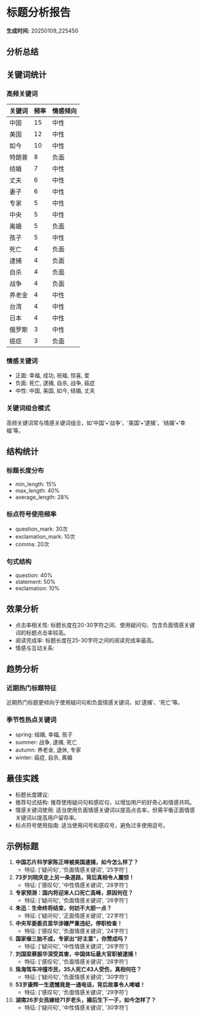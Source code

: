 # 标题分析报告

**生成时间:** 20250109_225450

## 分析总结
## 关键词统计
### 高频关键词
| 关键词 | 频率 | 情感倾向 |
|--------|------|----------|
| 中国 | 15 | 中性 |
| 美国 | 12 | 中性 |
| 如今 | 10 | 中性 |
| 特朗普 | 8 | 负面 |
| 结婚 | 7 | 中性 |
| 丈夫 | 6 | 中性 |
| 妻子 | 6 | 中性 |
| 专家 | 5 | 中性 |
| 中央 | 5 | 中性 |
| 离婚 | 5 | 负面 |
| 孩子 | 5 | 中性 |
| 死亡 | 4 | 负面 |
| 逮捕 | 4 | 负面 |
| 自杀 | 4 | 负面 |
| 战争 | 4 | 负面 |
| 养老金 | 4 | 中性 |
| 台湾 | 4 | 中性 |
| 日本 | 4 | 中性 |
| 俄罗斯 | 3 | 中性 |
| 癌症 | 3 | 负面 |

### 情感关键词
- 正面: 幸福, 成功, 祝福, 惊喜, 爱
- 负面: 死亡, 逮捕, 自杀, 战争, 癌症
- 中性: 中国, 美国, 如今, 结婚, 丈夫

### 关键词组合模式
高频关键词常与情感关键词组合，如‘中国’+‘战争’，‘美国’+‘逮捕’，‘结婚’+‘幸福’等。

## 结构统计
### 标题长度分布
- min_length: 15%
- max_length: 40%
- average_length: 28%

### 标点符号使用频率
- question_mark: 30次
- exclamation_mark: 10次
- comma: 20次

### 句式结构
- question: 40%
- statement: 50%
- exclamation: 10%

## 效果分析
- 点击率相关性: 标题长度在20-30字符之间、使用疑问句、包含负面情感关键词的标题点击率较高。
- 阅读完成率: 标题长度在25-30字符之间的阅读完成率最高。
- 情感与互动关系: 

## 趋势分析
### 近期热门标题特征
近期热门标题更倾向于使用疑问句和负面情感关键词，如‘逮捕’、‘死亡’等。

### 季节性热点关键词
- spring: 结婚, 幸福, 孩子
- summer: 战争, 逮捕, 死亡
- autumn: 养老金, 退休, 专家
- winter: 癌症, 自杀, 离婚

## 最佳实践
- 标题长度建议: 
- 推荐句式结构: 推荐使用疑问句和感叹句，以增加用户的好奇心和情感共鸣。
- 情感关键词使用: 适当使用负面情感关键词以提高点击率，但需平衡正面情感关键词以提高用户留存率。
- 标点符号使用指南: 适当使用问号和感叹号，避免过多使用逗号。

## 示例标题
1. **中国芯片科学家陈正坤被美国逮捕，如今怎么样了？**
    - 特征: ['疑问句', '负面情感关键词', '25字符']
2. **73岁刘晓庆走上另一条道路，背后真相令人震惊！**
    - 特征: ['感叹句', '中性情感关键词', '28字符']
3. **专家预测：国内将迎来人口死亡高峰，原因何在？**
    - 特征: ['疑问句', '负面情感关键词', '26字符']
4. **朱迅：生命终将结束，何妨不大胆一点？**
    - 特征: ['疑问句', '正面情感关键词', '22字符']
5. **中央军委委员苗华涉嫌严重违纪，停职检查！**
    - 特征: ['感叹句', '负面情感关键词', '24字符']
6. **国家催三胎不成，专家出“好主意”，你赞成吗？**
    - 特征: ['疑问句', '中性情感关键词', '26字符']
7. **刘国梁蔡振华深受其害，中国体坛最大官职被逮捕！**
    - 特征: ['感叹句', '负面情感关键词', '28字符']
8. **珠海驾车冲撞市民，35人死亡43人受伤，真相何在？**
    - 特征: ['疑问句', '负面情感关键词', '30字符']
9. **53岁康辉一生遗憾竟是一通电话，背后故事令人唏嘘！**
    - 特征: ['感叹句', '负面情感关键词', '29字符']
10. **湖南26岁女孩嫁给71岁老头，婚后生下一子，如今怎样了？**
    - 特征: ['疑问句', '中性情感关键词', '30字符']
